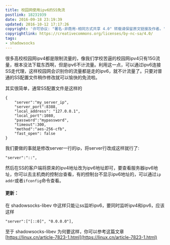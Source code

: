 ```yaml
---
title: 校园网使用ipv6的SS免流
postlink: 18231939
date: 2016-09-18 23:19:39
updated: 2016-10-12 17:17:26
copyright: '许可协议: "署名-非商用-相同方式共享 4.0" 转载请保留原文链接及作者。'
copyrightlink: https://creativecommons.org/licenses/by-nc-sa/4.0/
tags:
- shadowsocks
---
```


很多高校校园网ipv4都是限制流量的，像我们学校苦逼的校园网ipv4只有15G流量，根本没法下载东西啊，但是ipv6不计流量。利用这一点，可以通过ipv6连接SS走代理，这样校园网会识别你的流量都是走的ipv6，就不计流量了。只要对普通的SS配置文件稍作修改就可以愉快的免流啦。<!--more-->

其实很简单，通常SS配置文件是这样的

```
{
    "server":"my_server_ip",
    "server_port":8388,
    "local_address": "127.0.0.1",
    "local_port":1080,
    "password":"mypassword",
    "timeout":300,
    "method":"aes-256-cfb",
    "fast_open": false
}
```

我们要做的事就是修改server一行的ip，将server行改成这样就行了:

```
"server":"::",
```

然后在SS的客户端将原来的ipv4地址改为ipv6地址即可，要查看服务器ipv6地址，你可以去主机商的控制台查看，有的控制台不显示ipv6地址的，可以通过`ip addr`或者`ifconfig`命令查看。

#### 更新：

在 shadowsocks-libev 中这样只能让ss监听ipv6，要同时监听ipv4和ipv6，应该这样
```
"server":["[::0]", "0.0.0.0"],
```

至于 shadowsocks-libev 为何要这样，你可以参考这篇文章 [https://linux.cn/article-7823-1.html](https://linux.cn/article-7823-1.html)
